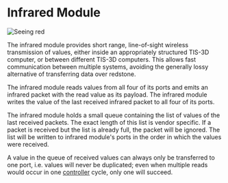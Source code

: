 # Infrared Module
![Seeing red](item:tis3d:infrared_module)

The infrared module provides short range, line-of-sight wireless transmission of values, either inside an appropriately structured TIS-3D computer, or between different TIS-3D computers. This allows fast communication between multiple systems, avoiding the generally lossy alternative of transferring data over redstone.

The infrared module reads values from all four of its ports and emits an infrared packet with the read value as its payload. The infrared module writes the value of the last received infrared packet to all four of its ports.

The infrared module holds a small queue containing the list of values of the last received packets. The exact length of this list is vendor specific. If a packet is received but the list is already full, the packet will be ignored. The list will be written to infrared module's ports in the order in which the values were received.

A value in the queue of received values can always only be transferred to one port, i.e. values will never be duplicated; even when multiple reads would occur in one [controller](../block/controller.md) cycle, only one will succeed.

